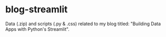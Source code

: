 # blog-streamlit

Data (.zip) and scripts (.py & .css) related to my blog titled: "Building Data Apps with Python's Streamlit".
